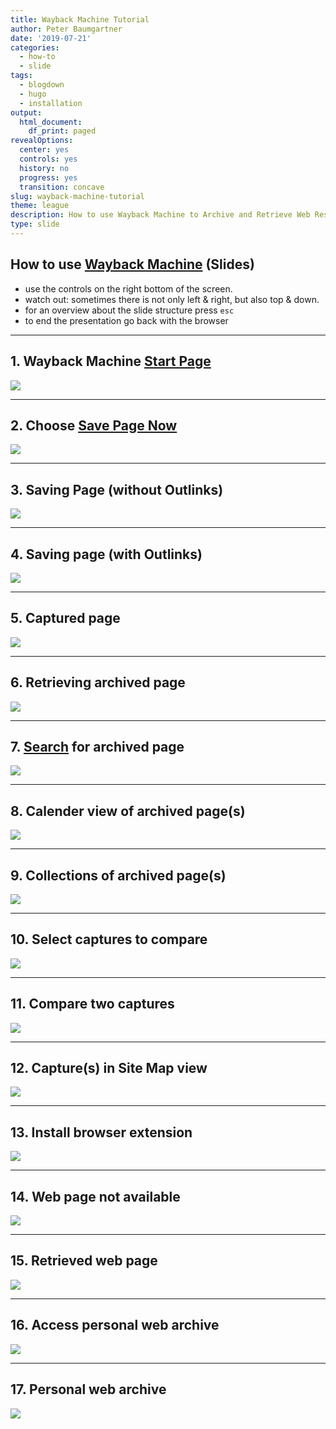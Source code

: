 ```yaml
---
title: Wayback Machine Tutorial
author: Peter Baumgartner
date: '2019-07-21'
categories:
  - how-to
  - slide
tags:
  - blogdown
  - hugo
  - installation
output:
  html_document:
    df_print: paged
revealOptions:
  center: yes
  controls: yes
  history: no
  progress: yes
  transition: concave
slug: wayback-machine-tutorial
theme: league
description: How to use Wayback Machine to Archive and Retrieve Web Resources
type: slide
---
```


## How to use [Wayback Machine](https://web.archive.org/) (Slides)

* use the controls on the right bottom of the screen.
* watch out: sometimes there is not only left & right, but also top & down.
* for an overview about the slide structure press `esc`
* to end the presentation go back with the browser

---

## 1. Wayback Machine [Start Page](https://web.archive.org/)

<img src="/img/wayback-machine-tutorial/01-web.archive.org-home-min.png">
<!-- .element height="70%" width="70%" -->


---

## 2. Choose [Save Page Now](https://web.archive.org/save)

<img src="/img/wayback-machine-tutorial/02-save-page-now-min.png">
<!-- .element height="70%" width="70%" -->

---

## 3. Saving Page (without Outlinks)

<img src="/img/wayback-machine-tutorial/03-saved-page-min.png">
<!-- .element height="70%" width="70%" -->

---

## 4. Saving page (with Outlinks)

<img src="/img/wayback-machine-tutorial/04-saved-page-with-outgoing-links-min.png">
<!-- .element height="70%" width="70%" -->

---


## 5. Captured page

<img src="/img/wayback-machine-tutorial/05-captured-snapshot-min.png">
<!-- .element height="70%" width="70%" -->

---

## 6. Retrieving archived page

<img src="/img/wayback-machine-tutorial/06-retrieved-web-page-min.png">
<!-- .element height="70%" width="70%" -->

---

## 7. [Search](https://web.archive.org/) for archived page

<img src="/img/wayback-machine-tutorial/07-searching-for-archived-web-pages-min.png">
<!-- .element height="70%" width="70%" -->

---

## 8. Calender view of archived page(s)

<img src="/img/wayback-machine-tutorial/08-calender-view-of-wayback-machine-min.png">
<!-- .element height="70%" width="70%" -->

---

## 9. Collections of archived page(s)

<img src="/img/wayback-machine-tutorial/09-show-type-of collections-min.png">
<!-- .element height="70%" width="70%" -->

---

## 10. Select captures to compare

<img src="/img/wayback-machine-tutorial/10-select-archived-captures-to-compare-min.png">
<!-- .element height="70%" width="70%" -->

---

## 11. Compare two captures

<img src="/img/wayback-machine-tutorial/11-compare-archived-captures-min.png">
<!-- .element height="70%" width="70%" -->

---

## 12. Capture(s) in Site Map view

<img src="/img/wayback-machine-tutorial/12-exploring-captured-data-min.png">
<!-- .element height="70%" width="70%" -->

---

## 13. Install browser extension

<img src="/img/wayback-machine-tutorial/13-wayback-machine-chrome-browser-extension-min.png">
<!-- .element height="70%" width="70%" -->

---

## 14. Web page not available

<img src="/img/wayback-machine-tutorial/14-web-page-not-available-anymore-min.png">
<!-- .element height="70%" width="70%" -->

---

## 15. Retrieved web page

<img src="/img/wayback-machine-tutorial/15-retrieved-archived-web-page-min.png">
<!-- .element height="70%" width="70%" -->

---

## 16. Access personal web archive

<img src="/img/wayback-machine-tutorial/16-access-personal-web-archive-min.png">
<!-- .element height="70%" width="70%" -->

---

## 17. Personal web archive

<img src="/img/wayback-machine-tutorial/17-personal-web-archive-min.png">
<!-- .element height="70%" width="70%" -->


<span class='Z3988' title='url_ver=Z39.88-2004&amp;ctx_ver=Z39.88-2004&amp;rfr_id=info%3Asid%2Fzotero.org%3A2&amp;rft_val_fmt=info%3Aofi%2Ffmt%3Akev%3Amtx%3Adc&amp;rft.type=blogPost&amp;rft.title=Wayback%20Machine%20Tutorial%20::%20Open%20Science%20Education&amp;rft.source=Wayback%20Machine%20Tutorial&amp;rft.rights=CC%20BY-SA%204.0&amp;rft.description=How%20to%20use%20Wayback%20Machine%20to%20Archive%20and%20Retrieve%20Web%20Resources&amp;rft.identifier=https%3A%2F%2Fnotes.peter-baumgartner.net%2Fslide%2Fwayback-machine-tutorial&amp;rft.aufirst=Peter&amp;rft.aulast=Baumgartner&amp;rft.au=Peter%20Baumgartner&amp;rft.date=&amp;rft.language=en'></span>
